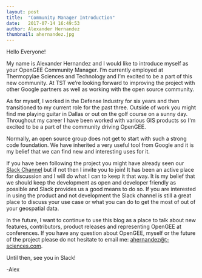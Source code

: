 ```yaml
---
layout: post
title:  "Community Manager Introduction"
date:   2017-07-14 16:49:53
author: Alexander Hernandez
thumbnail: ahernandez.jpg
---
```


Hello Everyone!

My name is Alexander Hernandez and I would like to introduce myself as your OpenGEE Community Manager. I’m currently employed at Thermopylae Sciences and Technology and I’m excited to be a part of this new community. At TST we’re looking forward to improving the project with other Google partners as well as working with the open source community.

As for myself, I worked in the Defense Industry for six years and then transitioned to my current role for the past three. Outside of work you might find me playing guitar in Dallas or out on the golf course on a sunny day. Throughout my career I have been worked with various GIS products so I'm excited to be a part of the community driving OpenGEE.

Normally, an open source group does not get to start with such a strong code foundation. We have inherited a very useful tool from Google and it is my belief that we can find new and interesting uses for it.

If you have been following the project you might have already seen our [Slack Channel](http://slack.opengee.org) but if not then I invite you to join! It has been an active place for discussion and I will do what I can to keep it that way. It is my belief that we should keep the development as open and developer friendly as possible and Slack provides us a good means to do so. If you are interested in using the product and not development the Slack channel is still a great place to discuss your use case or what you can do to get the most of out of your geospatial data.

In the future, I want to continue to use this blog as a place to talk about new features, contributors, product releases and representing OpenGEE at conferences. If you have any question about OpenGEE, myself or the future of the project please do not hesitate to email me: <ahernandez@t-sciences.com>.

Until then, see you in Slack!

-Alex
